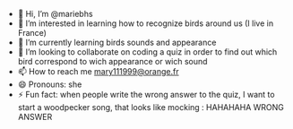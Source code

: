 - 👋 Hi, I’m @mariebhs
- 👀 I’m interested in learning how to recognize birds around us (I live in France)
- 🌱 I’m currently learning birds sounds and appearance
- 💞️ I’m looking to collaborate on coding a quiz in order to find out which bird correspond to wich appearance or wich sound
- 📫 How to reach me mary111999@orange.fr
- 😄 Pronouns: she
- ⚡ Fun fact: when people write the wrong answer to the quiz, I want to start a woodpecker song, that looks like mocking : HAHAHAHA WRONG ANSWER

<!---
mariebhs/mariebhs is a ✨ special ✨ repository because its `README.md` (this file) appears on your GitHub profile.
You can click the Preview link to take a look at your changes.
--->
